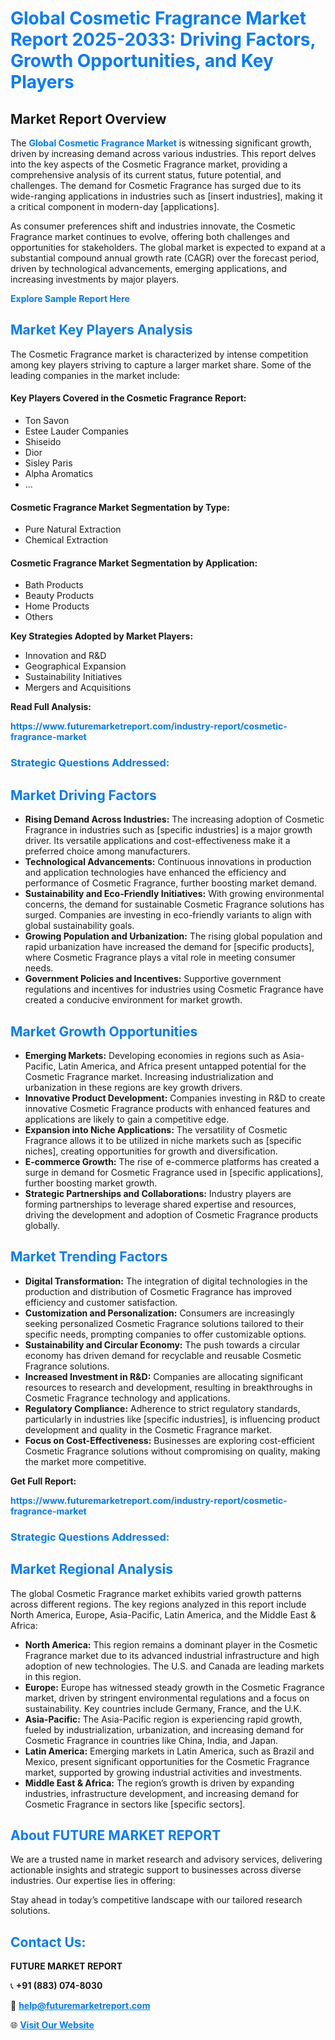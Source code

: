 <h1 style="color: #007BFF;">Global Cosmetic Fragrance Market Report 2025-2033: Driving Factors, Growth Opportunities, and Key Players</h1>

<section id="overview">
<h2>Market Report Overview</h2>
<p>The <a href="https://www.futuremarketreport.com/industry-report/cosmetic-fragrance-market" style="color: #007BFF; text-decoration: none;"><strong>Global Cosmetic Fragrance Market</strong></a> is witnessing significant growth, driven by increasing demand across various industries. This report delves into the key aspects of the Cosmetic Fragrance market, providing a comprehensive analysis of its current status, future potential, and challenges. The demand for Cosmetic Fragrance has surged due to its wide-ranging applications in industries such as [insert industries], making it a critical component in modern-day [applications].</p>
<p>As consumer preferences shift and industries innovate, the Cosmetic Fragrance market continues to evolve, offering both challenges and opportunities for stakeholders. The global market is expected to expand at a substantial compound annual growth rate (CAGR) over the forecast period, driven by technological advancements, emerging applications, and increasing investments by major players.</p>
</section>

<section id="overview">
<p><a href="https://www.futuremarketreport.com/request-sample/reportId=102233" style="color: #007BFF; text-decoration: none;"><strong>Explore Sample Report Here</strong></a></p>
</section>

<section id="key-players">
<h2 style="color: #007BFF;">Market Key Players Analysis</h2>
<p>The Cosmetic Fragrance market is characterized by intense competition among key players striving to capture a larger market share. Some of the leading companies in the market include:</p>
<h4>Key Players Covered in the Cosmetic Fragrance Report:</h4>
<ul><li>Ton Savon</li><li>Estee Lauder Companies</li><li>Shiseido</li><li>Dior</li><li>Sisley Paris</li><li>Alpha Aromatics</li><li>...</li></ul>
<h4>Cosmetic Fragrance Market Segmentation by Type:</h4>
<ul><li>Pure Natural Extraction</li><li>Chemical Extraction</li></ul>

<h4>Cosmetic Fragrance Market Segmentation by Application:</h4>
<ul><li>Bath Products</li><li>Beauty Products</li><li>Home Products</li><li>Others</li></ul>
<p><strong>Key Strategies Adopted by Market Players:</strong></p>
<ul>
<li>Innovation and R&D</li>
<li>Geographical Expansion</li>
<li>Sustainability Initiatives</li>
<li>Mergers and Acquisitions</li>
</ul>
</section>

<section>
<p><strong>Read Full Analysis: </strong></p><a href="https://www.futuremarketreport.com/industry-report/cosmetic-fragrance-market" style="color: #007BFF; text-decoration: none;"><strong>https://www.futuremarketreport.com/industry-report/cosmetic-fragrance-market</strong></a>
<h3 style="color: #007BFF;">Strategic Questions Addressed:</h3>
</section>

<section id="driving-factors">
<h2 style="color: #007BFF;">Market Driving Factors</h2>
<ul>
<li><strong>Rising Demand Across Industries:</strong> The increasing adoption of Cosmetic Fragrance in industries such as [specific industries] is a major growth driver. Its versatile applications and cost-effectiveness make it a preferred choice among manufacturers.</li>
<li><strong>Technological Advancements:</strong> Continuous innovations in production and application technologies have enhanced the efficiency and performance of Cosmetic Fragrance, further boosting market demand.</li>
<li><strong>Sustainability and Eco-Friendly Initiatives:</strong> With growing environmental concerns, the demand for sustainable Cosmetic Fragrance solutions has surged. Companies are investing in eco-friendly variants to align with global sustainability goals.</li>
<li><strong>Growing Population and Urbanization:</strong> The rising global population and rapid urbanization have increased the demand for [specific products], where Cosmetic Fragrance plays a vital role in meeting consumer needs.</li>
<li><strong>Government Policies and Incentives:</strong> Supportive government regulations and incentives for industries using Cosmetic Fragrance have created a conducive environment for market growth.</li>
</ul>
</section>

<section id="growth-opportunities">
<h2 style="color: #007BFF;">Market Growth Opportunities</h2>
<ul>
<li><strong>Emerging Markets:</strong> Developing economies in regions such as Asia-Pacific, Latin America, and Africa present untapped potential for the Cosmetic Fragrance market. Increasing industrialization and urbanization in these regions are key growth drivers.</li>
<li><strong>Innovative Product Development:</strong> Companies investing in R&D to create innovative Cosmetic Fragrance products with enhanced features and applications are likely to gain a competitive edge.</li>
<li><strong>Expansion into Niche Applications:</strong> The versatility of Cosmetic Fragrance allows it to be utilized in niche markets such as [specific niches], creating opportunities for growth and diversification.</li>
<li><strong>E-commerce Growth:</strong> The rise of e-commerce platforms has created a surge in demand for Cosmetic Fragrance used in [specific applications], further boosting market growth.</li>
<li><strong>Strategic Partnerships and Collaborations:</strong> Industry players are forming partnerships to leverage shared expertise and resources, driving the development and adoption of Cosmetic Fragrance products globally.</li>
</ul>
</section>

<section id="trending-factors">
<h2 style="color: #007BFF;">Market Trending Factors</h2>
<ul>
<li><strong>Digital Transformation:</strong> The integration of digital technologies in the production and distribution of Cosmetic Fragrance has improved efficiency and customer satisfaction.</li>
<li><strong>Customization and Personalization:</strong> Consumers are increasingly seeking personalized Cosmetic Fragrance solutions tailored to their specific needs, prompting companies to offer customizable options.</li>
<li><strong>Sustainability and Circular Economy:</strong> The push towards a circular economy has driven demand for recyclable and reusable Cosmetic Fragrance solutions.</li>
<li><strong>Increased Investment in R&D:</strong> Companies are allocating significant resources to research and development, resulting in breakthroughs in Cosmetic Fragrance technology and applications.</li>
<li><strong>Regulatory Compliance:</strong> Adherence to strict regulatory standards, particularly in industries like [specific industries], is influencing product development and quality in the Cosmetic Fragrance market.</li>
<li><strong>Focus on Cost-Effectiveness:</strong> Businesses are exploring cost-efficient Cosmetic Fragrance solutions without compromising on quality, making the market more competitive.</li>
</ul>
</section>

<section>
<p><strong>Get Full Report: </strong></p><a href="https://www.futuremarketreport.com/industry-report/cosmetic-fragrance-market" style="color: #007BFF; text-decoration: none;"><strong>https://www.futuremarketreport.com/industry-report/cosmetic-fragrance-market</strong></a>
<h3 style="color: #007BFF;">Strategic Questions Addressed:</h3>
</section>


<section id="regional-analysis">
<h2 style="color: #007BFF;">Market Regional Analysis</h2>
<p>The global Cosmetic Fragrance market exhibits varied growth patterns across different regions. The key regions analyzed in this report include North America, Europe, Asia-Pacific, Latin America, and the Middle East & Africa:</p>
<ul>
<li><strong>North America:</strong> This region remains a dominant player in the Cosmetic Fragrance market due to its advanced industrial infrastructure and high adoption of new technologies. The U.S. and Canada are leading markets in this region.</li>
<li><strong>Europe:</strong> Europe has witnessed steady growth in the Cosmetic Fragrance market, driven by stringent environmental regulations and a focus on sustainability. Key countries include Germany, France, and the U.K.</li>
<li><strong>Asia-Pacific:</strong> The Asia-Pacific region is experiencing rapid growth, fueled by industrialization, urbanization, and increasing demand for Cosmetic Fragrance in countries like China, India, and Japan.</li>
<li><strong>Latin America:</strong> Emerging markets in Latin America, such as Brazil and Mexico, present significant opportunities for the Cosmetic Fragrance market, supported by growing industrial activities and investments.</li>
<li><strong>Middle East & Africa:</strong> The region’s growth is driven by expanding industries, infrastructure development, and increasing demand for Cosmetic Fragrance in sectors like [specific sectors].</li>
</ul>
</section>

<footer>
<h2 style="color: #007BFF;">About FUTURE MARKET REPORT</h2>
<p>We are a trusted name in market research and advisory services, delivering actionable insights and strategic support to businesses across diverse industries. Our expertise lies in offering:</p>

<p>Stay ahead in today’s competitive landscape with our tailored research solutions.</p>

<h2 style="color: #007BFF;">Contact Us:</h2>
<p><strong>FUTURE MARKET REPORT</strong></p>
<p>📞 <strong>+91 (883) 074-8030</strong></p>
<p>📧 <strong><a href="mailto:help@futuremarketreport.com" style="color: #007BFF;">help@futuremarketreport.com</a></strong></p>
<p>🌐 <strong><a href="https://www.futuremarketreport.com/" style="color: #007BFF;">Visit Our Website</a></strong></p>
</footer>